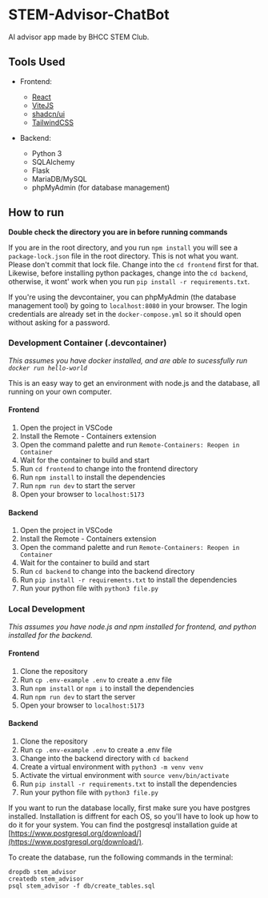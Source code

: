 # STEM-Advisor-ChatBot
AI advisor app made by BHCC STEM Club.

## Tools Used
- Frontend:
  - [React](https://react.dev)
  - [ViteJS](https://vitejs.dev)
  - [shadcn/ui](https://ui.shadcn.com)
  - [TailwindCSS](https://tailwindcss.com)

- Backend:
  - Python 3
  - SQLAlchemy
  - Flask
  - MariaDB/MySQL
  - phpMyAdmin (for database management)

## How to run

**Double check the directory you are in before running commands**

If you are in the root directory, and you run `npm install` you will see a `package-lock.json` file in the root directory. This is not what you want. Please don't commit that lock file. Change into the `cd frontend` first for that. Likewise, before installing python packages, change into the `cd backend`, otherwise, it wont' work when you run `pip install -r requirements.txt`.

If you're using the devcontainer, you can phpMyAdmin (the database management tool) by going to `localhost:8080` in your browser. The login credentials are already set in the `docker-compose.yml` so it should open without asking for a password.

### Development Container (.devcontainer)
_This assumes you have docker installed, and are able to sucessfully run `docker run hello-world`_

This is an easy way to get an environment with node.js and the database,
all running on your own computer.

#### Frontend
1. Open the project in VSCode
2. Install the Remote - Containers extension
3. Open the command palette and run `Remote-Containers: Reopen in Container`
4. Wait for the container to build and start
5. Run `cd frontend` to change into the frontend directory
6. Run `npm install` to install the dependencies
7. Run `npm run dev` to start the server
8. Open your browser to `localhost:5173`

#### Backend
1. Open the project in VSCode
2. Install the Remote - Containers extension
3. Open the command palette and run `Remote-Containers: Reopen in Container`
4. Wait for the container to build and start
5. Run `cd backend` to change into the backend directory
6. Run `pip install -r requirements.txt` to install the dependencies
7. Run your python file with `python3 file.py`

### Local Development

_This assumes you have node.js and npm installed for frontend, and python installed for the backend._

#### Frontend

1. Clone the repository
2. Run `cp .env-example .env` to create a .env file
3. Run `npm install` or `npm i` to install the dependencies
4. Run `npm run dev` to start the server
5. Open your browser to `localhost:5173`

#### Backend

1. Clone the repository
2. Run `cp .env-example .env` to create a .env file
3. Change into the backend directory with `cd backend`
4. Create a virtual environment with `python3 -m venv venv`
5. Activate the virtual environment with `source venv/bin/activate`
3. Run `pip install -r requirements.txt` to install the dependencies
4. Run your python file with `python3 file.py`

If you want to run the database locally, first make sure you have postgres installed. Installation is diffrent for each OS, so you'll have to look up how to do it for your system. You can find the postgresql installation guide at [https://www.postgresql.org/download/](https://www.postgresql.org/download/).

To create the database, run the following commands in the terminal:
```
dropdb stem_advisor
createdb stem_advisor
psql stem_advisor -f db/create_tables.sql
```
